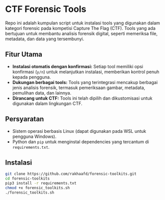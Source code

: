 # CTF Forensic Tools

Repo ini adalah kumpulan script untuk instalasi tools yang digunakan dalam kategori forensic pada kompetisi Capture The Flag (CTF). Tools yang ada bertujuan untuk membantu analisis forensik digital, seperti memeriksa file, metadata, dan data yang tersembunyi.

## Fitur Utama

- **Instalasi otomatis dengan konfirmasi:** Setiap tool memiliki opsi konfirmasi (`y/n`) untuk melanjutkan instalasi, memberikan kontrol penuh kepada pengguna.
- **Dukungan berbagai tools:** Tools yang terintegrasi mencakup berbagai jenis analisis forensik, termasuk pemeriksaan gambar, metadata, pemulihan data, dan lainnya.
- **Dirancang untuk CTF:** Tools ini telah dipilih dan dikustomisasi untuk digunakan dalam lingkungan CTF.

## Persyaratan

- Sistem operasi berbasis Linux (dapat digunakan pada WSL untuk pengguna Windows).
- Python dan `pip` untuk menginstal dependencies yang tercantum di `requirements.txt`.

## Instalasi

```bash
git clone https://github.com/rakhaafd/forensic-toolkits.git
cd forensic-toolkits
pip3 install -r requirements.txt
chmod +x forensic_toolkits.sh
./forensic_toolkits.sh
